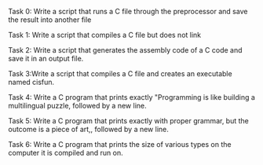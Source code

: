 Task 0: Write a script that runs a C file through the preprocessor and save the result into another file

Task 1: Write a script that compiles a C file but does not link

Task 2: Write a script that generates the assembly code of a C code and save it in an output file.

Task 3:Write a script that compiles a C file and creates an executable named cisfun.

Task 4: Write a C program that prints exactly "Programming is like building a multilingual puzzle, followed by a new line.

Task 5: Write a C program that prints exactly with proper grammar, but the outcome is a piece of art,, followed by a new line.

Task 6: Write a C program that prints the size of various types on the computer it is compiled and run on.


